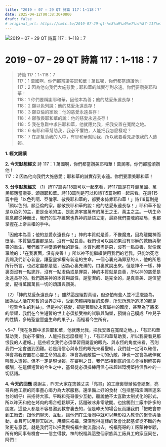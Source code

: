 ```yaml
---
title: "2019 – 07 – 29 QT 詩篇 117：1~118：7"
date: 2025-04-12T00:38:30+0800
draft: false
# original_url: https://cmtc.tw/2019-07-29-qt-%e8%a9%a9%e7%af%87-117%ef%bc%9a1118%ef%bc%9a7
---
```


![2019 – 07 – 29 QT 詩篇 117：1\~118：7](/images/qt.jpg   "2019 – 07 – 29 QT 詩篇 117：1\~118：7")

# 2019 – 07 – 29 QT 詩篇 117：1\~118：7

> 詩篇 117：1\~118：7  
> 117：1 萬國啊，你們都當讚美耶和華！萬民哪，你們都當頌讚他！  
> 117：2 因為他向我們大施慈愛；耶和華的誠實存到永遠。你們要讚美耶和華！  
> 118：1 你們要稱謝耶和華，因他本為善；他的慈愛永遠長存！  
> 118：2 願以色列說：他的慈愛永遠長存！  
> 118：3 願亞倫的家說：他的慈愛永遠長存！  
> 118：4 願敬畏耶和華的說：他的慈愛永遠長存！  
> 118：5 我在急難中求告耶和華，他就應允我，把我安置在寬闊之地。  
> 118：6 有耶和華幫助我，我必不懼怕，人能把我怎麼樣呢？  
> 118：7 在那幫助我的人中，有耶和華幫助我，所以我要看見那恨我的人遭報。

**1. 經文誦讀**

**2.  今天默想經文**
詩 117：1 萬國啊，你們都當讚美耶和華！萬民哪，你們都當頌讚他！  
117：2 因為他向我們大施慈愛；耶和華的誠實存到永遠。你們要讚美耶和華！

**3. 分享默想經文**
（1）詩117篇與118篇可以一起來看，詩117篇是在呼籲萬國、萬民都應當讚美、頌讚耶和華。詩118篇則是可以和詩115篇對照一起來看。在詩115篇中是「以色列啊、亞倫家、敬畏耶和華的，都要來倚靠耶和華！」詩118篇則是「願以色列，願亞倫的家，願敬畏耶和華的說：他的慈愛永遠長存！」耶和華不但是以色列的主，更是全地的主、是創造宇宙萬有的萬王之王、萬主之主。一切生命氣息都從神而出，我們的生存維繫也靠神的話語立定，最終我們靈魂的結局，也都掌握在上帝主權的手中。

「因他本為善；他的慈愛永遠長存！」神的本質就是善，不像魔鬼，因為離開神而墮落，本質變成盡都是惡，沒有一點良善。我們也可以說如果沒有耶穌的救贖與聖靈的重生，我們離了神墮落老我的罪性，本質也都盡是惡，沒有一點良善，就像保羅說的：「在我裏面，沒有良善！」所以神不能繼續使用我們的老我，只能治死老我賜我們新心新靈，讓聖靈掌權有新造的生命。一個心裏充滿罪惡的人，他的所思所行所言，也必定盡都是惡，因為心裏充滿的，口裏就說出來。但是神不一樣，神裏面沒有一點詭詐，沒有一點虛偽或是罪惡，神的本質就是良善，所以神的慈愛是永遠長存的。我們讚美神的本質與屬性，是聖潔的、是完全的，是真善美、是信望愛，配得萬國萬民一切的頌讚與讚美。

（2）「神的慈愛永遠長存！」雖然這是絕對真理，但恐怕有些人並不這麼認為。因為世人活在短暫的世界之中，受到肉體與眼目的影響，所思所想所追求的都是「短暫今生的利益」。但是神的慈愛，卻是著眼於永恆屬神的國度，甚至為了將來的榮耀，我們在今生短暫的世上必須接受神的試驗與陶塑，預備自己模成「神兒子的性情，多結聖靈豐盛生命的果子」，而輕看今生所有。

v5\~7「我在急難中求告耶和華，他就應允我，把我安置在寬闊之地。」、「有耶和華幫助我，我必不懼怕，人能把我怎麼樣呢？」、「有耶和華幫助我，所以我要看見那恨我的人遭報。」這些經文我們必須學習用屬靈的眼光、與永恆的角度來看，否則我們一定會遇到困難。若是用信心與永恆的眼光來看聖經，我們就一定可以確信，神會將我安置在心靈生命的高處、神會為我敵擋一切的仇敵，神也一定會為我伸冤叫敵人遭報。但不一定是現世報，在審判之日，我們堅持到底的信心會得到解答與報酬。在這個短暫的今生之中，基督徒必須操練用信心來超越環境堅持信靠神的一切話語。

**4. 今天的回應**
感謝主，昨天大家在筠茜丈夫「亮哥」的工廠裏舉辦協會總聚，亮哥與他工廠的同事盡心竭力為大家服務，還準備上好的食材（包括整箱澎湖空運來台的蚵仔）來招待大家。平時和亮哥很少互動，聽說他不太喜歡太制式化的形式，所以昨天和他在烤肉的場合輕鬆聊天，話題破冰非常敞開。也接觸到工廠中許多的朋友，這些人都是不容易邀到教會裏去的，但是昨天的場合反而讓我們「把教會帶到工廠去」跟他們聊天、互動。讓他們在生活圈中就可以無形投入教會的聚會與活動，並且可以用聊天破冰，用禱告祝福，深深覺得這樣的聚會比起基督徒不斷的內聚更有意義，就是我們可以把愛與祝福主動流露出去。祝福亮哥的工廠蒙神眷顧，所有的同事有機會一一信主得救，神的祝福與這整個家族與工廠員工的家庭同在，阿們！
